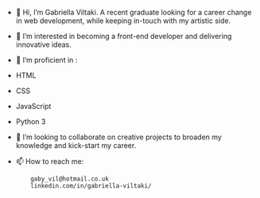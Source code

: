 - 👋 Hi, I’m Gabriella Viltaki. A recent graduate looking for a career change in web development, while keeping in-touch with my artistic side.
- 👀 I’m interested in becoming a front-end developer and delivering innovative ideas.
- 🌱 I’m proficient in :
- HTML
- CSS
- JavaScript
- Python 3
        
- 💞️ I’m looking to collaborate on creative projects to broaden my knowledge and kick-start my career.
- 📫 How to reach me:
  
          gaby_vil@hotmail.co.uk
          linkedin.com/in/gabriella-viltaki/

<!---
GViltaki/GViltaki is a ✨ special ✨ repository because its `README.md` (this file) appears on your GitHub profile.
You can click the Preview link to take a look at your changes.
--->
